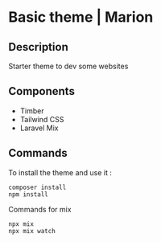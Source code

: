 # Basic theme | Marion

## Description

Starter theme to dev some websites

## Components

- Timber
- Tailwind CSS
- Laravel Mix

## Commands

To install the theme and use it :

```
composer install
npm install

```

Commands for mix

```
npx mix
npx mix watch

```
